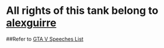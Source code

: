 # All rights of this tank belong to [alexguirre](https://github.com/alexguirre)

##Refer to [GTA V Speeches List](https://gist.github.com/alexguirre/0af600eb3d4c91ad4f900120a63b8992)
